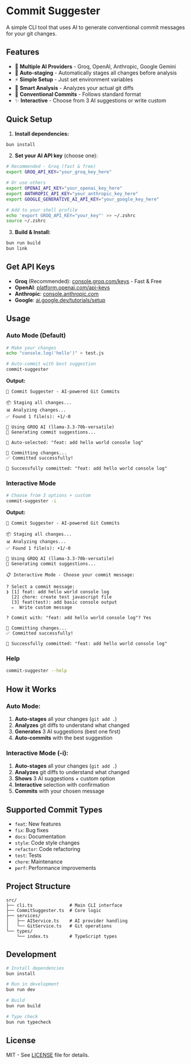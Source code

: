 # Commit Suggester

A simple CLI tool that uses AI to generate conventional commit messages for your git changes.

## Features

- 🤖 **Multiple AI Providers** - Groq, OpenAI, Anthropic, Google Gemini
- 🚀 **Auto-staging** - Automatically stages all changes before analysis
- ⚡ **Simple Setup** - Just set environment variables
- 🎯 **Smart Analysis** - Analyzes your actual git diffs
- 📝 **Conventional Commits** - Follows standard format
- ✨ **Interactive** - Choose from 3 AI suggestions or write custom

## Quick Setup

1. **Install dependencies:**
```bash
bun install
```

2. **Set your AI API key** (choose one):
```bash
# Recommended - Groq (fast & free)
export GROQ_API_KEY="your_groq_key_here"

# Or use others
export OPENAI_API_KEY="your_openai_key_here"
export ANTHROPIC_API_KEY="your_anthropic_key_here"  
export GOOGLE_GENERATIVE_AI_API_KEY="your_google_key_here"

# Add to your shell profile
echo 'export GROQ_API_KEY="your_key"' >> ~/.zshrc
source ~/.zshrc
```

3. **Build & Install:**
```bash
bun run build
bun link
```

## Get API Keys

- **Groq** (Recommended): [console.groq.com/keys](https://console.groq.com/keys) - Fast & Free
- **OpenAI**: [platform.openai.com/api-keys](https://platform.openai.com/api-keys)
- **Anthropic**: [console.anthropic.com](https://console.anthropic.com/)
- **Google**: [ai.google.dev/tutorials/setup](https://ai.google.dev/tutorials/setup)

## Usage

### **Auto Mode (Default)**
```bash
# Make your changes
echo "console.log('hello')" > test.js

# Auto-commit with best suggestion
commit-suggester
```

**Output:**
```
🚀 Commit Suggester - AI-powered Git Commits

📦 Staging all changes...
📊 Analyzing changes...
✅ Found 1 file(s): +1/-0

🤖 Using GROQ AI (llama-3.3-70b-versatile)
🤖 Generating commit suggestions...

🎯 Auto-selected: "feat: add hello world console log"

📝 Committing changes...
✅ Committed successfully!

🎉 Successfully committed: "feat: add hello world console log"
```

### **Interactive Mode**
```bash
# Choose from 3 options + custom
commit-suggester -i
```

**Output:**
```
🚀 Commit Suggester - AI-powered Git Commits

📦 Staging all changes...
📊 Analyzing changes...
✅ Found 1 file(s): +1/-0

🤖 Using GROQ AI (llama-3.3-70b-versatile)
🤖 Generating commit suggestions...

📋 Interactive Mode - Choose your commit message:

? Select a commit message:
❯ [1] feat: add hello world console log
  [2] chore: create test javascript file  
  [3] feat(test): add basic console output
  ✏️  Write custom message

? Commit with: "feat: add hello world console log"? Yes

📝 Committing changes...
✅ Committed successfully!

🎉 Successfully committed: "feat: add hello world console log"
```

### **Help**
```bash
commit-suggester --help
```

## How it Works

### **Auto Mode:**
1. **Auto-stages** all your changes (`git add .`)
2. **Analyzes** git diffs to understand what changed  
3. **Generates** 3 AI suggestions (best one first)
4. **Auto-commits** with the best suggestion

### **Interactive Mode (-i):**
1. **Auto-stages** all your changes (`git add .`)
2. **Analyzes** git diffs to understand what changed
3. **Shows** 3 AI suggestions + custom option
4. **Interactive** selection with confirmation
5. **Commits** with your chosen message

## Supported Commit Types

- `feat`: New features
- `fix`: Bug fixes  
- `docs`: Documentation
- `style`: Code style changes
- `refactor`: Code refactoring
- `test`: Tests
- `chore`: Maintenance
- `perf`: Performance improvements

## Project Structure

```
src/
├── cli.ts              # Main CLI interface
├── CommitSuggester.ts  # Core logic
├── services/
│   ├── AIService.ts    # AI provider handling
│   └── GitService.ts   # Git operations
└── types/
    └── index.ts        # TypeScript types
```

## Development

```bash
# Install dependencies
bun install

# Run in development
bun run dev

# Build
bun run build

# Type check
bun run typecheck
```

## License

MIT - See [LICENSE](LICENSE) file for details.